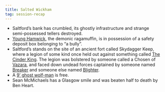 ```yaml
---
title: Salted Wickham
tag: session-recap
---
```


- Saltford’s bank has crumbled, its ghostly infrastructure and strange semi-possessed tellers destroyed.
- [Young Hamwick](/wiki/elia-wickham), the demonic ragamuffin, is in possession of a safety deposit box belonging to “a bully”.
- Saltford’s stands on the site of an ancient fort called Skydagger Keep, where a legion of some kind once held out against something called [The Cinder King](/wiki/npcs#the-immortal-emperor). The legion was bolstered by someone called a Chosen of [Vazara](/wiki/npcs#vazara), and faced down undead forces captained by someone named [Breaker](/wiki/npcs#breaker) and someone else named [Blighter](/wiki/npcs#blighter).
- A [9’ ghost wolf-man](/wiki/npcs#bhed-the-wolf) is free.
- Sean McMichaels has a Glasgow smile and was beaten half to death by Ben Heart.